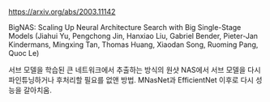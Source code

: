 https://arxiv.org/abs/2003.11142

BigNAS: Scaling Up Neural Architecture Search with Big Single-Stage
  Models (Jiahui Yu, Pengchong Jin, Hanxiao Liu, Gabriel Bender, Pieter-Jan Kindermans, Mingxing Tan, Thomas Huang, Xiaodan Song, Ruoming Pang, Quoc Le)

서브 모델을 학습된 큰 네트워크에서 추출하는 방식의 원샷 NAS에서 서브 모델을 다시 파인튜닝하거나 후처리할 필요를 없앤 방법. MNasNet과 EfficientNet 이후로 다시 성능을 갈아치움.